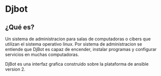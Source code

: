 Djbot
======

¿Qué es?
-------

Un sistema de administracion para salas de computadoras o cibers que utilizan el sistema operativo linux.
Por sistema de administracion se entiende que DjBot es capaz de encender, instalar programas y configurar servicios en muchas computadoras.

DjBot es una interfaz grafica construido sobre la plataforma de ansible version 2.

